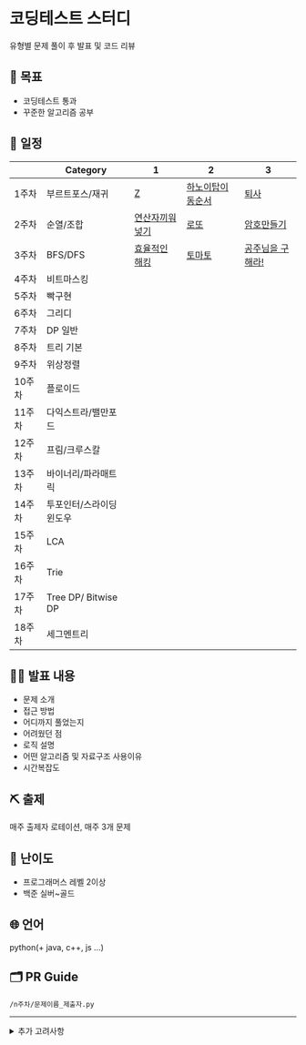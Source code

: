 # 코딩테스트 스터디

유형별 문제 풀이 후 발표 및 코드 리뷰

## 🚀 목표

- 코딩테스트 통과
- 꾸준한 알고리즘 공부

## 📅 일정

|        | Category                | 1                                         | 2                                                         | 3                                             |
| ------ | ----------------------- | ----------------------------------------- | --------------------------------------------------------- | --------------------------------------------- |
| 1주차  | 부르트포스/재귀         | [Z](https://www.acmicpc.net/problem/1074) | [하노이탑이동순서](https://www.acmicpc.net/problem/11729) | [퇴사](https://www.acmicpc.net/problem/14501) |
| 2주차  | 순열/조합               | [연산자끼워넣기](https://www.acmicpc.net/problem/14888) | [로또](https://www.acmicpc.net/problem/6603) | [암호만들기](https://www.acmicpc.net/problem/1759)                                               |
| 3주차  | BFS/DFS                 | [효율적인 해킹](https://www.acmicpc.net/problem/1325) | [토마토](https://www.acmicpc.net/problem/7576) | [공주님을 구해라!](https://www.acmicpc.net/problem/17836)
| 4주차  | 비트마스킹              |                                           |                                                           |                                               |
| 5주차  | 빡구현                  |                                           |                                                           |                                               |
| 6주차  | 그리디                  |                                           |                                                           |                                               |
| 7주차  | DP 일반                 |                                           |                                                           |                                               |
| 8주차  | 트리 기본               |                                           |                                                           |                                               |
| 9주차  | 위상정렬                |                                           |                                                           |                                               |
| 10주차 | 플로이드                |                                           |                                                           |                                               |
| 11주차 | 다익스트라/밸만포드     |                                           |                                                           |                                               |
| 12주차 | 프림/크루스칼           |                                           |                                                           |                                               |
| 13주차 | 바이너리/파라매트릭     |                                           |                                                           |                                               |
| 14주차 | 투포인터/스라이딩윈도우 |                                           |                                                           |                                               |
| 15주차 | LCA                     |                                           |                                                           |                                               |
| 16주차 | Trie                    |                                           |                                                           |                                               |
| 17주차 | Tree DP/ Bitwise DP     |                                           |                                                           |                                               |
| 18주차 | 세그멘트리              |                                           |                                                           |                                               |

## 🙋‍♂️ 발표 내용

- 문제 소개
- 접근 방법
- 어디까지 풀었는지 
- 어려웠던 점
- 로직 설명
- 어떤 알고리즘 및 자료구조 사용이유
- 시간복잡도

## ⛏️ 출제

매주 출제자 로테이션, 매주 3개 문제

## 🤔 난이도

- 프로그래머스 레벨 2이상
- 백준 실버~골드

## 🌐 언어

python(+ java, c++, js ...)

## 🗂️ PR Guide

`/n주차/문제이름_제출자.py`



---

<details>
<summary>추가 고려사항</summary>
- 벌금 제도
- 스터디 당일에 랜덤 1개 문제 실전 테스트
</details>
